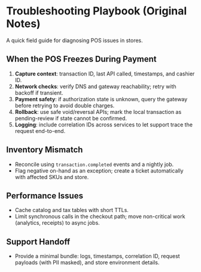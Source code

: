 # Troubleshooting Playbook (Original Notes)

A quick field guide for diagnosing POS issues in stores.

## When the POS Freezes During Payment
1. **Capture context**: transaction ID, last API called, timestamps, and cashier ID.
2. **Network checks**: verify DNS and gateway reachability; retry with backoff if transient.
3. **Payment safety**: if authorization state is unknown, query the gateway before retrying to avoid double charges.
4. **Rollback**: use safe void/reversal APIs; mark the local transaction as pending-review if state cannot be confirmed.
5. **Logging**: include correlation IDs across services to let support trace the request end-to-end.

## Inventory Mismatch
- Reconcile using `transaction.completed` events and a nightly job.
- Flag negative on-hand as an exception; create a ticket automatically with affected SKUs and store.

## Performance Issues
- Cache catalog and tax tables with short TTLs.
- Limit synchronous calls in the checkout path; move non-critical work (analytics, receipts) to async jobs.

## Support Handoff
- Provide a minimal bundle: logs, timestamps, correlation ID, request payloads (with PII masked), and store environment details.
